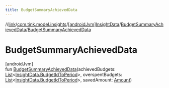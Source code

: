 ```yaml
---
title: BudgetSummaryAchievedData
---
```

//[link](../../../../index.html)/[com.tink.model.insights](../../index.html)/[[androidJvm]InsightData](../index.html)/[BudgetSummaryAchievedData](index.html)/[BudgetSummaryAchievedData](-budget-summary-achieved-data.html)



# BudgetSummaryAchievedData



[androidJvm]\
fun [BudgetSummaryAchievedData](-budget-summary-achieved-data.html)(achievedBudgets: [List](https://kotlinlang.org/api/latest/jvm/stdlib/kotlin.collections/-list/index.html)&lt;[InsightData.BudgetIdToPeriod](../-budget-id-to-period/index.html)&gt;, overspentBudgets: [List](https://kotlinlang.org/api/latest/jvm/stdlib/kotlin.collections/-list/index.html)&lt;[InsightData.BudgetIdToPeriod](../-budget-id-to-period/index.html)&gt;, savedAmount: [Amount](../../../com.tink.model.misc/[android-jvm]-amount/index.html))




